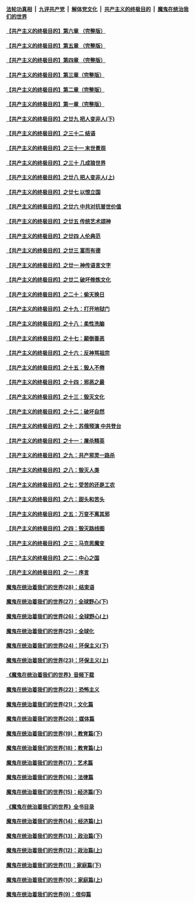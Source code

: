 ####  [法轮功真相](../../../../basic/blob/master/README.md?t=05251031) &nbsp;|&nbsp; [九评共产党](../../../../9ping.md/blob/master/README.md?t=05251031) &nbsp;|&nbsp; [解体党文化](../../../../jtdwh.md/blob/master/README.md?t=05251031)  &nbsp;|&nbsp; [共产主义的终极目的](../../../../gczydzjmd.md/blob/master/README.md?t=05251031) &nbsp;|&nbsp; [魔鬼在统治我们的世界](../../../../mgztzwmdsj.md/blob/master/README.md?t=05251031) 

#### [【共产主义的终极目的】第六章 （完整版）](../pages/nsc422/n11428913.md?t=05251031) 

#### [【共产主义的终极目的】第五章 （完整版）](../pages/nsc422/n11428912.md?t=05251031) 

#### [【共产主义的终极目的】第四章 （完整版）](../pages/nsc422/n11428907.md?t=05251031) 

#### [【共产主义的终极目的】第三章（完整版）](../pages/nsc422/n11428848.md?t=05251031) 

#### [【共产主义的终极目的】第二章（完整版）](../pages/nsc422/n11428831.md?t=05251031) 

#### [【共产主义的终极目的】第一章（完整版）](../pages/nsc422/n11417651.md?t=05251031) 

#### [【共产主义的终极目的】之廿九 把人变非人(下)](../pages/nsc422/n11344140.md?t=05251031) 

#### [【共产主义的终极目的】之三十二 结语](../pages/nsc422/n11360535.md?t=05251031) 

#### [【共产主义的终极目的】之三十一 末世景观](../pages/nsc422/n11351129.md?t=05251031) 

#### [【共产主义的终极目的】之三十 几成狼世界](../pages/nsc422/n11348280.md?t=05251031) 

#### [【共产主义的终极目的】之廿八 把人变非人(上)](../pages/nsc422/n11340492.md?t=05251031) 

#### [【共产主义的终极目的】之廿七 以恨立国](../pages/nsc422/n11336944.md?t=05251031) 

#### [【共产主义的终极目的】之廿六 中共对抗普世价值](../pages/nsc422/n11324785.md?t=05251031) 

#### [【共产主义的终极目的】之廿五 传统艺术颂神](../pages/nsc422/n11296396.md?t=05251031) 

#### [【共产主义的终极目的】之廿四 人伦典范](../pages/nsc422/n11296397.md?t=05251031) 

#### [【共产主义的终极目的】之廿三 富而有德](../pages/nsc422/n11283598.md?t=05251031) 

#### [【共产主义的终极目的】之廿一 神传语言文字](../pages/nsc422/n11263265.md?t=05251031) 

#### [【共产主义的终极目的】之廿二 破坏修炼文化](../pages/nsc422/n11245728.md?t=05251031) 

#### [【共产主义的终极目的】之二十：偷天换日](../pages/nsc422/n11238846.md?t=05251031) 

#### [【共产主义的终极目的】之十九：打开地狱门](../pages/nsc422/n11206376.md?t=05251031) 

#### [【共产主义的终极目的】之十八：柔性洗脑](../pages/nsc422/n11199994.md?t=05251031) 

#### [【共产主义的终极目的】之十七：颠倒善恶](../pages/nsc422/n11179782.md?t=05251031) 

#### [【共产主义的终极目的】之十六：反神骂祖宗](../pages/nsc422/n11166798.md?t=05251031) 

#### [【共产主义的终极目的】之十五：毁人不倦](../pages/nsc422/n11166792.md?t=05251031) 

#### [【共产主义的终极目的】之十四：邪恶之最](../pages/nsc422/n11150249.md?t=05251031) 

#### [【共产主义的终极目的】之十三：毁灭文化](../pages/nsc422/n11135227.md?t=05251031) 

#### [【共产主义的终极目的】之十二：破坏自然](../pages/nsc422/n11135214.md?t=05251031) 

#### [【共产主义的终极目的】之十：苏俄预演 中共登台](../pages/nsc422/n11118424.md?t=05251031) 

#### [【共产主义的终极目的】之十一：屠杀精英](../pages/nsc422/n11118442.md?t=05251031) 

#### [【共产主义的终极目的】之九：共产邪灵一路杀](../pages/nsc422/n11114139.md?t=05251031) 

#### [【共产主义的终极目的】之八：毁灭人类](../pages/nsc422/n11108503.md?t=05251031) 

#### [【共产主义的终极目的】之七：受苦的还是工农](../pages/nsc422/n11101809.md?t=05251031) 

#### [【共产主义的终极目的】之六：甜头和苦头](../pages/nsc422/n11096971.md?t=05251031) 

#### [【共产主义的终极目的】之五：万变不离其邪](../pages/nsc422/n11091285.md?t=05251031) 

#### [【共产主义的终极目的】之四：毁灭路线图](../pages/nsc422/n11086284.md?t=05251031) 

#### [【共产主义的终极目的】之三：马克思魔变](../pages/nsc422/n11061941.md?t=05251031) 

#### [【共产主义的终极目的】之二：中心之国](../pages/nsc422/n11047728.md?t=05251031) 

#### [【共产主义的终极目的】之一：序言](../pages/nsc422/n11086077.md?t=05251031) 

#### [魔鬼在统治着我们的世界(28)：结束语](../pages/nsc422/n10936246.md?t=05251031) 

#### [魔鬼在统治着我们的世界(27)：全球野心(下)](../pages/nsc422/n10928319.md?t=05251031) 

#### [魔鬼在统治着我们的世界(26)：全球野心(上)](../pages/nsc422/n10900318.md?t=05251031) 

#### [魔鬼在统治着我们的世界(25)：全球化](../pages/nsc422/n10788205.md?t=05251031) 

#### [魔鬼在统治着我们的世界(24)：环保主义(下)](../pages/nsc422/n10695307.md?t=05251031) 

#### [魔鬼在统治着我们的世界(23)：环保主义(上)](../pages/nsc422/n10688613.md?t=05251031) 

#### [《魔鬼在统治着我们的世界》音频下载](../pages/nsc422/n10635553.md?t=05251031) 

#### [魔鬼在统治着我们的世界(22)：恐怖主义](../pages/nsc422/n10614727.md?t=05251031) 

#### [魔鬼在统治着我们的世界(21)：文化篇](../pages/nsc422/n10597706.md?t=05251031) 

#### [魔鬼在统治着我们的世界(20)：媒体篇](../pages/nsc422/n10586579.md?t=05251031) 

#### [魔鬼在统治着我们的世界(19)：教育篇(下)](../pages/nsc422/n10564808.md?t=05251031) 

#### [魔鬼在统治着我们的世界(18)：教育篇(上)](../pages/nsc422/n10526970.md?t=05251031) 

#### [魔鬼在统治着我们的世界(17)：艺术篇](../pages/nsc422/n10499093.md?t=05251031) 

#### [魔鬼在统治着我们的世界(16)：法律篇](../pages/nsc422/n10485969.md?t=05251031) 

#### [魔鬼在统治着我们的世界(15)：经济篇(下)](../pages/nsc422/n10469975.md?t=05251031) 

#### [《魔鬼在统治着我们的世界》全书目录](../pages/nsc422/n10464261.md?t=05251031) 

#### [魔鬼在统治着我们的世界(14)：经济篇(上)](../pages/nsc422/n10457370.md?t=05251031) 

#### [魔鬼在统治着我们的世界(13)：政治篇(下)](../pages/nsc422/n10448270.md?t=05251031) 

#### [魔鬼在统治着我们的世界(12)：政治篇(上)](../pages/nsc422/n10444576.md?t=05251031) 

#### [魔鬼在统治着我们的世界(11)：家庭篇(下)](../pages/nsc422/n10440961.md?t=05251031) 

#### [魔鬼在统治着我们的世界(10)：家庭篇(上)](../pages/nsc422/n10435448.md?t=05251031) 

#### [魔鬼在统治着我们的世界(9)：信仰篇](../pages/nsc422/n10432159.md?t=05251031) 

